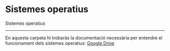 # Sistemes operatius
Sistemes operatius

---

En aquesta carpeta hi trobaràs la documentació necessària per entendre el funcionament dels sistemes operatius: <a href="https://xbaubes.gitbook.io/sistemes-operatius/" target="_blank">Google Drive</a>
